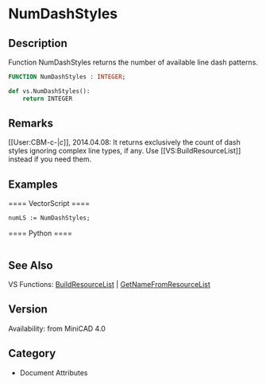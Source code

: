 # NumDashStyles

## Description
Function NumDashStyles returns the number of available line dash patterns.

```pascal
FUNCTION NumDashStyles : INTEGER;
```

```python
def vs.NumDashStyles():
    return INTEGER
```

## Remarks
[[User:CBM-c-|_c_]], 2014.04.08:  It returns exclusively the count of dash styles ignoring complex line types, if any. Use [[VS:BuildResourceList]]  instead if you need them.

## Examples
==== VectorScript ====
```pascal
numLS := NumDashStyles;
```
==== Python ====
```python

```

## See Also
VS Functions:
[BuildResourceList](BuildResourceList.md) 
| [GetNameFromResourceList](GetNameFromResourceList.md)

## Version
Availability: from MiniCAD 4.0

## Category
* Document Attributes

